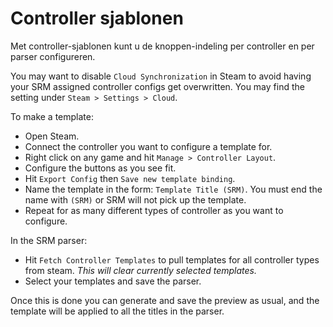 # Controller sjablonen
Met controller-sjablonen kunt u de knoppen-indeling per controller en per parser configureren.

You may want to disable `Cloud Synchronization` in Steam to avoid having your SRM assigned controller configs get overwritten. You may find the setting under `Steam > Settings > Cloud`.

To make a template:
* Open Steam.
* Connect the controller you want to configure a template for.
* Right click on any game and hit `Manage > Controller Layout`.
* Configure the buttons as you see fit.
* Hit `Export Config` then `Save new template binding`.
* Name the template in the form: `Template Title (SRM)`. You must end the name with `(SRM)` or SRM will not pick up the template.
* Repeat for as many different types of controller as you want to configure.

In the SRM parser:
* Hit `Fetch Controller Templates` to pull templates for all controller types from steam. *This will clear currently selected templates.*
* Select your templates and save the parser.

Once this is done you can generate and save the preview as usual, and the template will be applied to all the titles in the parser.


